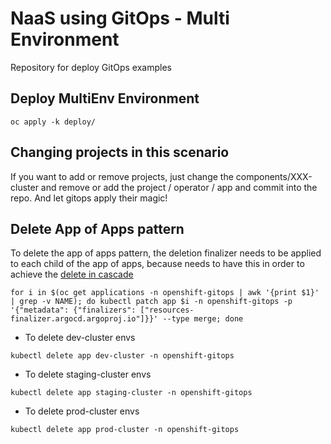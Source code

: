 # NaaS using GitOps - Multi Environment

Repository for deploy GitOps examples

## Deploy MultiEnv Environment

```
oc apply -k deploy/
```

## Changing projects in this scenario

If you want to add or remove projects, just change the components/XXX-cluster and remove or add the project / operator / app and commit into the repo. And let gitops apply their magic!

## Delete App of Apps pattern

To delete the app of apps pattern, the deletion finalizer needs to be applied to each child of the app of apps, because needs to have this in order to achieve the [delete in cascade](https://argoproj.github.io/argo-cd/user-guide/app_deletion/#about-the-deletion-finalizer)

```
for i in $(oc get applications -n openshift-gitops | awk '{print $1}' | grep -v NAME); do kubectl patch app $i -n openshift-gitops -p '{"metadata": {"finalizers": ["resources-finalizer.argocd.argoproj.io"]}}' --type merge; done
```

* To delete dev-cluster envs
```
kubectl delete app dev-cluster -n openshift-gitops
```

* To delete staging-cluster envs
```
kubectl delete app staging-cluster -n openshift-gitops
```

* To delete prod-cluster envs
```
kubectl delete app prod-cluster -n openshift-gitops
```
